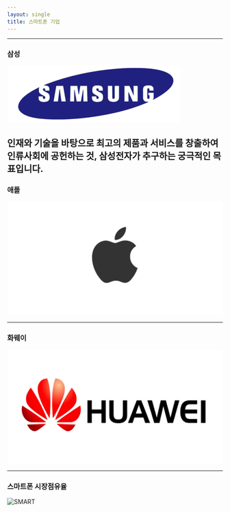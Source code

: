 ```yaml
---
layout: single
title: 스마트폰 기업
---
```


---
### 삼성
![SAMSUNG](/assets/images/SAMSUNG.png)

인재와 기술을 바탕으로 최고의 제품과 서비스를 창출하여 인류사회에 공헌하는 것, 삼성전자가 추구하는 궁극적인 목표입니다.
---
### 애플
![APPLE](/assets/images/APPLE.png)

---
### 화웨이
![HUAWEI](/assets/images/HUAWEI.png)

---
### 스마트폰 시장점유율
![SMART](https://img.hankyung.com/photo/201711/AA.15297767.1.jpg)
